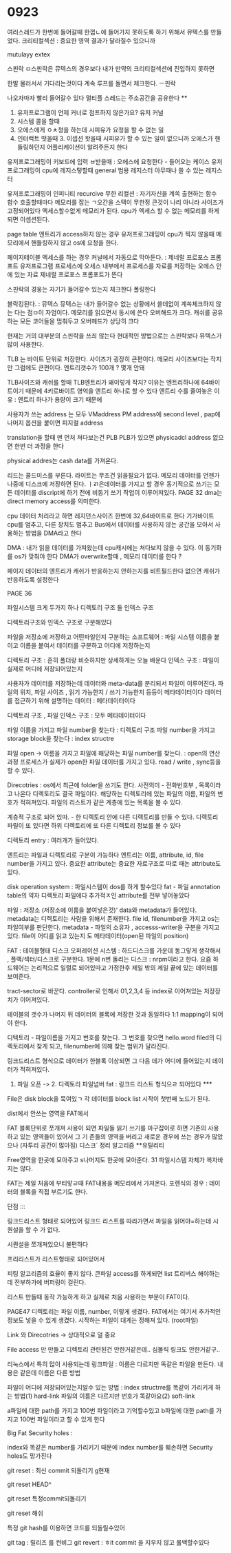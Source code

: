 # 0923

여러스레드가 한번에 들어갈때 한껍ㄴ에 들어가지 못하도록 하기 위해서 뮤텍스를 만들었다.
크리티컬섹션 :
중요한 영역
결과가 달라질수 있으니까

mutulayy extex

스핀락
ㅁ스핀락은 뮤텍스의 경우보다
내가 만약의 크리티컬섹션에 진입하지 못하면

한발 물러서서 기다리는것이다
계속 루프를 돌면서 체크한다.
ㅡ핀락

나오자마자 빨리 들어갈수 있다
멀티플 스레드는 주소공간을 공유한다 **

1. 유저프로그램이 언제 커너로 점프하지 않은가요?
유저 커널
2. 시스템 콜을 할때
3. 오에스에게 ㅇㅊ청을 하는데 시피유가 요청을 할 수 없는 일
4. 인터럭트 떳을때 3. 이셉션 왓을때 시피유가 할 수 있는 일이 없으니까 오에스가 핸들링하던지 어플리케이션이 알려주든지 한다

유저프로그래밍이 키보드에 입력 ㅂ받을때 : 오에스에 요청한다 - 들어오는 케이스
유저프로그래밍이 cpu에 레지스텋할때 general  범용 레지스터
아무때나 쓸 수 있는 레지스터

유저프로그래밍이 인피니티 recurcive
무한 리컬션 : 자기자신을 계쏙 출현하는 함수
함수 호출할때마다 메모리를 잡는 ㄱ오간을 스택이 무한정 큰것이 나리 아니라 사이즈가 고정되어있다
엑세스할수없게 메모리가 된다. cpu가 엑세스 할 수 없는 메모리를 하게 되면 이셉션된다.

page table 엔트리가 access하지 않는 경우
유저프로그래밍이 cpu가 찍지 않을때
메모리에서 핸들링하지 않고
os에 요청을 한다.

페이지테이블 엑세스를 하는 경우 커널에서 자동으로 막아둔다. : 제네럴 프로포스 프롬프트
유저프로그램 프로세스에 오세스 내부에서 프로세스를 자료를 저장하는 오에스 안에 있는 자료 제네럴 프로포스 프롬포트가 뜬다

스핀락의 경웅는 자기가 들어갈수 있는지 체크한다
폴링한다

블락킹된다. : 뮤텍스
뮤텍스는 내가 들어갈수 없는 상황에서 쓸데없이 계쏙체크하지 않는 다는 점ㅁ이 자엄이다.
메모리를 읽으면서 동시에 쓴다 오버해드가 크다.
캐쉬를 공유하는 모든 코어들을 멈춰두고 오버헤드가 상당히 크다

현재는 거의 대부분의 스핀락을 쓰즤 않는다
현대적인 방법으로는 스핀락보다 뮤텍스가 많이 사용한다.

TLB 는 바이트 단위로 저장한다. 사이즈가 굉장히 큰편이다. 메모리 사이즈보다는 작지만 그럼에도 큰편이다.
엔트리갯수가 100개 ? 몇개 안돼

TLB사이즈와 캐쉬를 할때 TLB엔트리가 왜이렇게 작지? 이유는 엔트리하나에 64바이트이기 때문에
4키로바이트 영억을 엔트리 하나로 할 수 있다
엔트리 수를 줄여놓은 이유 : 엔트리 하나가 용량이 크기 때문에

사용자가 쓰는 address 는 모두 VMaddress
PM address에 second level ,
pap에 나머지 옵션을 붙이면 피지컬 address

translation을 할때 맨 먼처 쳐다보는건 PLB
PLB가 있으면 physicadcl address
없으면 한번 더 과정을 한다

physical addres는 cash data를 가져온다.

리드는 콜드미스를 부른다.
라이트는 무조건 읽을필요가 없다. 메모리 데이터를 언젠가 나중에 디스크에 저장하면 된다.
ㅣㄺ은데이터를 가지고 할 경우 동기적으로
쓰기는 모든 데이터를 discript에 하기 전에 비동기 쓰기 작업이 이루어져있다.
PAGE 32
dma는 direct memory access를 의미한다.

cpu 데이터 처리라고 하면 레지던스사이즈 한번에 32,64바이트로 한다
기가바이트 cpu를 멈추고, 다른 장치도 멈추고
Bus에서 데이터를 사용하지 않는 공간을 모아서 사용하는 방법을
DMA라고 한다

DMA : 내가 읽을 데이터를 가져왔는데 cpu캐시에는 쳐다보지 않을 수 있다.
이 동기화를 os가 맞춰야 한다
DMA가 overwrite할때 , 메모리 데이터를 한다 ?

페이지 데이터의 엔트리가 캐쉬가 반응하는지 안하는지를 비트필드한다
없으면 캐쉬가 반응하도록 설정한다

PAGE 36

파일시스템 크게 두가지
하나 디렉토리 구조
둘 인덱스 구조

디렉토리구조와 인덱스 구조로 구분해있다

파일을 저장소에 저장하고 어떤파일인지 구분하는 소프트웨어 : 파일 시스템
이름을 붙이고 이름을 붙여서 데이터를 구분하고 어디에 저장하는지

디렉토리 구조 :  흔히 폴더랑 비슷하지만 상세하게는 오늘 배운다
인덱스 구조 : 파일이 실제로 어디에 저장되어있는지

사용자가 데이터를 저장하는데
데이터와 meta-data를  분리되서 파일이 이루어진다.
파일의 위치, 파일 사이즈 , 읽기 가능한지 / 쓰기 가능한지 등등이 메타데이터이다
데이터를 접근하기 위해 설명하는 데이터 : 메타데이터이다

디렉토리 구조 , 파일 인덱스 구조 : 모두 메타데이터이다

파일 이름을 가지고 파일 number을 찾는다 : 디렉토리 구조
파일 number을 가지고 storage block을 찾는다 : index structre

파일 open -> 이름을 가지고 파일에 해당하는 파일 number를 찾는다. : open의 연산과정
프로세스가 실제가 open한 파일 데이터를 가지고 있다. read / write , sync등을 할 수 있다.

Direcotries : os에서 최근에 folder을 쓰기도 한다.
사전의미 - 전화번호부 , 목록이라고 나온다
디렉토리도 결국 파일이다. 해당하는 디렉토리에 있는 파일의 이름, 파일의 번호가 적혀져있다.
파일의 리스트가 같은 계층에 있는 목록을 볼 수 있다.

계층적 구조로 되어 있따. - 한 디렉토리 안에 다른 디렉토리를 만들 수 있다.
디렉토리 파릴이 또 있다면 하위 디렉토리에 또 다른 디렉토리 정보를 볼 수 있다

디렉토리 entry : 여러개가 들어있다.

엔트리는 파일과 디렉토리로 구분이 가능하다
엔트리는 이름, attribute, id, file number을 가지고 있다.
중요한 attribute는 중요한 자료구조로 따로 때논 attribute도 있다.

disk operation system : 파일시스템이 dos를 하게 할수있다
fat - 파일 annotation table의 약자
디렉토리 파일에다 추가적ㅈ인 attribute를 전부 넣어놓았다

파일 : 저장소 (저장소에 이름을 붙여넣은것)'
data와 metadata가 들어있다. metadata는
디렉토리는 사람을 위해서 존재한다.
file id, filenumber을 가지고 os는 파일여부를 판단한다.
metadata - 파일의 소유자 , accesss-writer을 구분을 가지고 있다.
file이 어디를 읽고 있는지 도 메타데이터(open된 파일의 position)

FAT : 테이블형태
디스크 오퍼레이션 시스템 :
하드디스크를 가운데 동그랗게 생각해서 , 플랙/섹터/디스크로 구분한다.
1문에 n번 돌리는 디스크 : nrpm이라고 한다.
요즘 하드웨어는 논리적으로 일렬로 되어있따고 가정한후 제일 밖의 제일 끝에 있는 데이터를 보여준다.

tract-sector로 바꾼다.
controller로 인해서 01,2,3,4 등 index로 이어져있는 저장장치가 이어져있다.

테이블의 갯수가 나머지 뒤 데이터의 블록에 저장한 것과 동일하다
1:1 mapping이 되어야 한다.

디텍토리 - 파일이름을 가지고 번호를 찾는다.
그 번호를 찾으면 hello.word filed의 디렉토리에서 찾게 되고, filenumber에 의해 찾는 범위가 달라진다.

링크드리스트 형식으로 데이터가 한블록 이상되면 그 다음 데가 어디에 들어있는지 데이터가 적혀져있다.

1. 파일 오픈 -> 2. 디렉토리 파일넘버
fat : 링크드 리스트 형식으ㄹ 되어있다 ***

File은 disk block을 묵여있ㄱ 각 데이터를 block list 시작이 첫번째 노드가 된다.

dist에서 안쓰는 영역을
FAT에서

FAT 블록단위로 쪼개져 사용이 되면 파일들 읽기 쓰기를 마구잡이로 하면
기존의 사용하고 있는 영역들이 있어서 그 기 존들의 영역을 버리고 새로운 경우에 쓰는 경우가 많았으나 (자투리 공간이 많아짐)
디스크` 정리 알고리즘 **유틸리티

Free영역을 한곳에 모아주고 s나머지도 한곳에 모아준다.
31
파일시스템 자체가 복자바지는 않다.

FAT는 제일 처음에 부티앟ㄹ때 FAT내용을 메모리에서 가져온다.
포렌식의 경우 : 데이터의 블록을 직접 부르기도 한다.

단점 :::

링크드리스트 형태로 되어있어 링크드 리스트를 따라가면서 파일을 읽어야=하는데
시퀀설을 할 수 가 없다.

시퀀설을 쪼개져있으니 불편하다

프리리스트가 리스트형태로 되어있어서

피팅 알고리즘의 효율이 좋지 않다.
큰파일 access를 하게되면 list 트리버스 해야하는데 전부하가에 버퍼링이 걸린다.

리스트 만들때 동작 가능하게 하고 실제로 처음 사용하는 부분이 FAT이다.

PAGE47
디렉토리는 파일 이름, number, 이렇게 생겼다.
FAT에서는 여기서 추가적인 정보도 넣을 수 있게 생겼다.
시작하는 파일이 대게는 정해져 있다. (root파일)

Link 와 Direcotries -> 상대적으로 덜 중요

File access 만 만들고 디렉토리 관련된건 안한거같은데.. 심볼릭 링크도 안한거같구..

리눅스에서 특히 많이 사용되는데
링크파일 : 이름은 다르지만 똑같은 파일을 만든다.
내용은 같은데 이름은 다른 방법

파일이 어디에 저장되어있는지알수 있는 방법 :
index structrre를 똑같이 가리키게 하는 방법(1) hard-link
파일의 이름은 다르지만 번호가 똑같아요(2) soft-link

a파일에 대한 path를 가지고 100번 파일이라고 기억할수있고
b파일에 대한 path를 가지고 100번 파일이라고 할 수 있게 한다

Big Fat Security holes :

index와 똑같은 number를 가리키기 때문에 index number를 훼손하면 Security holes도 망가진다

git reset : 최신 commit 되돌리기
g현재

git reset HEAD^

git reset 특정commit되돌리기

git reset 해쉬

특정 git hash를 이용하면 코드를 되돌릴수있어

git tag : 릴리즈 를 컨비그
git revert : ㅎit commit 을 지우지 않고 롤백할수있다